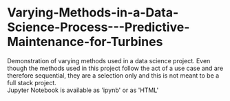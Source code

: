 # Varying-Methods-in-a-Data-Science-Process---Predictive-Maintenance-for-Turbines
Demonstration of varying methods used in a data science project. Even though the methods used in this project follow the act of a use case and are therefore sequential, they are a selection only and this is not meant to be a full stack project.  
Jupyter Notebook is available as 'ipynb' or as 'HTML'
